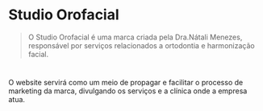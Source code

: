 # Studio Orofacial
> O Studio Orofacial é uma marca criada pela Dra.Nátali Menezes, responsável por serviços relacionados a ortodontia e harmonização facial.
#
O website servirá como um meio de propagar e facilitar o processo de marketing da marca, divulgando os serviços e a clínica onde a empresa atua.
